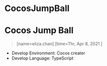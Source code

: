 # CocosJumpBall

 #  Cocos Jump Ball
 > [name=eliza.chan]  [time=Thr, Apr 8, 2021 ]
* Develop Environment: Cocos creater
* Develop Language: TypeScript
